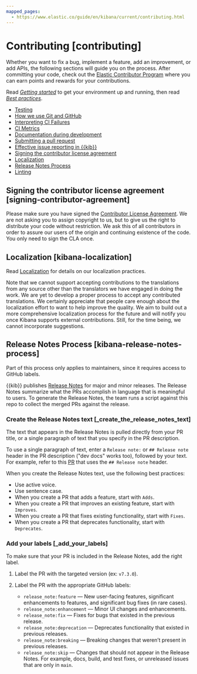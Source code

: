 ```yaml
---
mapped_pages:
  - https://www.elastic.co/guide/en/kibana/current/contributing.html
---
```


# Contributing [contributing]

Whether you want to fix a bug, implement a feature, add an improvement, or add APIs, the following sections will guide you on the process. After committing your code, check out the [Elastic Contributor Program](https://www.elastic.co/community/contributor) where you can earn points and rewards for your contributions.

Read [*Getting started*](/extend/development-getting-started.md) to get your environment up and running, then read [*Best practices*](/extend/development-best-practices.md).

* [Testing](/extend/development-tests.md)
* [How we use Git and GitHub](/extend/development-github.md)
* [Interpreting CI Failures](/extend/interpreting-ci-failures.md)
* [CI Metrics](/extend/ci-metrics.md)
* [Documentation during development](docs-content://extend/contribute/index.md)
* [Submitting a pull request](/extend/development-pull-request.md)
* [Effective issue reporting in {{kib}}](/extend/kibana-issue-reporting.md)
* [Signing the contributor license agreement](#signing-contributor-agreement)
* [Localization](#kibana-localization)
* [Release Notes Process](#kibana-release-notes-process)
* [Linting](/extend/kibana-linting.md)


## Signing the contributor license agreement [signing-contributor-agreement]

Please make sure you have signed the [Contributor License Agreement](http://www.elastic.co/contributor-agreement/). We are not asking you to assign copyright to us, but to give us the right to distribute your code without restriction. We ask this of all contributors in order to assure our users of the origin and continuing existence of the code. You only need to sign the CLA once.


## Localization [kibana-localization]

Read [Localization](/extend/development-best-practices.md#kibana-localization-best-practices) for details on our localization practices.

Note that we cannot support accepting contributions to the translations from any source other than the translators we have engaged in doing the work. We are yet to develop a proper process to accept any contributed translations. We certainly appreciate that people care enough about the localization effort to want to help improve the quality. We aim to build out a more comprehensive localization process for the future and will notify you once Kibana supports external contributions. Still, for the time being, we cannot incorporate suggestions.


## Release Notes Process [kibana-release-notes-process]

Part of this process only applies to maintainers, since it requires access to GitHub labels.

{{kib}} publishes [Release Notes](/release-notes/index.md) for major and minor releases. The Release Notes summarize what the PRs accomplish in language that is meaningful to users. To generate the Release Notes, the team runs a script against this repo to collect the merged PRs against the release.


### Create the Release Notes text [_create_the_release_notes_text]

The text that appears in the Release Notes is pulled directly from your PR title, or a single paragraph of text that you specify in the PR description.

To use a single paragraph of text, enter a `Release note:` or `## Release note` header in the PR description ("dev docs" works too), followed by your text. For example, refer to this [PR](https://github.com/elastic/kibana/pull/65796) that uses the `## Release note` header.

When you create the Release Notes text, use the following best practices:

* Use active voice.
* Use sentence case.
* When you create a PR that adds a feature, start with `Adds`.
* When you create a PR that improves an existing feature, start with `Improves`.
* When you create a PR that fixes existing functionality, start with `Fixes`.
* When you create a PR that deprecates functionality, start with `Deprecates`.


### Add your labels [_add_your_labels]

To make sure that your PR is included in the Release Notes, add the right label.

1. Label the PR with the targeted version (ex: `v7.3.0`).
2. Label the PR with the appropriate GitHub labels:

    * `release_note:feature` — New user-facing features, significant enhancements to features, and significant bug fixes (in rare cases).
    * `release_note:enhancement` — Minor UI changes and enhancements.
    * `release_note:fix` — Fixes for bugs that existed in the previous release.
    * `release_note:deprecation` — Deprecates functionality that existed in previous releases.
    * `release_note:breaking` — Breaking changes that weren’t present in previous releases.
    * `release_note:skip` — Changes that should not appear in the Release Notes. For example, docs, build, and test fixes, or unreleased issues that are only in `main`.











